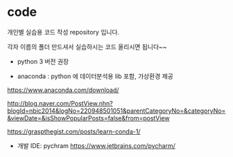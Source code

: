 # code
개인별 실습용 코드 작성 repository 입니다.

각자 이름의 폴더 만드셔서 실습하시는 코드 올리시면 됩니다~~ 



* python 3 버전 권장

* anaconda : python 에 데이터분석용 lib 포함, 가상환경 제공

https://www.anaconda.com/download/

http://blog.naver.com/PostView.nhn?blogId=nbic2014&logNo=220948501051&parentCategoryNo=&categoryNo=&viewDate=&isShowPopularPosts=false&from=postView

https://graspthegist.com/posts/learn-conda-1/

* 개발 IDE: pychram  https://www.jetbrains.com/pycharm/



